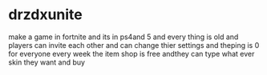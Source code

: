 # drzdxunite
make a game in fortnite and its in ps4and 5 and every thing is old and players can invite each other and can change thier settings  and theping is 0 for everyone every week the item shop is free andthey can type what ever skin they want and buy
